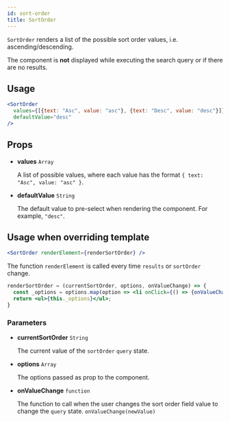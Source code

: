 ```yaml
---
id: sort-order
title: SortOrder
---
```


`SortOrder` renders a list of the possible sort order values, i.e. ascending/descending.

The component is **not** displayed while executing the search query or if there are no results.

## Usage

```jsx
<SortOrder
  values={[{text: "Asc", value: "asc"}, {text: "Desc", value: "desc"}]}
  defaultValue="desc"
/>
```

## Props

* **values** `Array`

  A list of possible values, where each value has the format `{ text: "Asc", value: "asc" }`.

* **defaultValue** `String`

  The default value to pre-select when rendering the component. For example, `"desc"`.

## Usage when overriding template

```jsx
<SortOrder renderElement={renderSortOrder} />
```

The function `renderElement` is called every time `results` or `sortOrder` change.

```jsx
renderSortOrder = (currentSortOrder, options, onValueChange) => {
  const _options = options.map(option => <li onClick={() => {onValueChange(option.value)}}>{option.text}</li>);
  return <ul>{this._options}</ul>;
}
```

### Parameters

* **currentSortOrder** `String`

  The current value of the `sortOrder` `query` state.

* **options** `Array`

  The options passed as prop to the component.

* **onValueChange** `function`

  The function to call when the user changes the sort order field value to change the `query` state. `onValueChange(newValue)`
